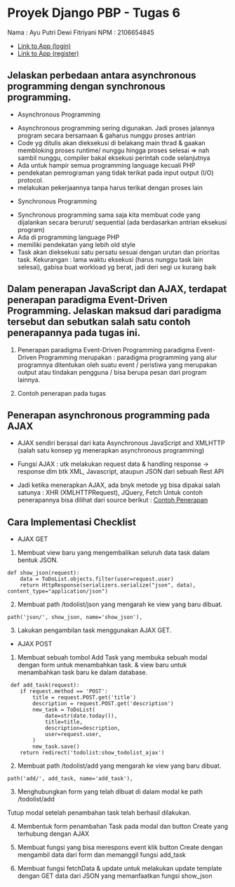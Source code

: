 # Proyek Django PBP - Tugas 6

Nama    : Ayu Putri Dewi Fitriyani
NPM     : 2106654845

* [Link to App (login)](https://pbp-todolist-ayu.herokuapp.com/todolist/login/)
* [Link to App (register)](https://pbp-todolist-ayu.herokuapp.com/todolist/login/)


## Jelaskan perbedaan antara asynchronous programming dengan synchronous programming.

* Asynchronous Programming
- Asynchronous programming sering digunakan. Jadi proses jalannya program secara bersamaan & gaharus nunggu proses antrian
- Code yg ditulis akan dieksekusi di belakang main thrad & gaakan membloking proses runtime/ nunggu hingga proses selesai => nah sambil nunggu, compiler bakal eksekusi perintah code selanjutnya
- Ada untuk hampir semua programming language kecuali PHP
-  pendekatan pemrograman yang tidak terikat pada input output (I/O)  protocol.
- melakukan pekerjaannya tanpa harus terikat dengan proses lain

* Synchronous Programming
- Synchronous programming sama saja kita membuat code yang dijalankan secara berurut/ sequential (ada berdasarkan antrian eksekusi program)
- Ada di programming language PHP
- memiliki pendekatan yang lebih old style
- Task akan dieksekusi satu persatu sesuai dengan urutan dan prioritas task.
Kekurangan : lama waktu eksekusi (harus nunggu task lain selesai), gabisa buat workload yg berat, jadi deri segi ux kurang baik

##  Dalam penerapan JavaScript dan AJAX, terdapat penerapan paradigma Event-Driven Programming. Jelaskan maksud dari paradigma tersebut dan sebutkan salah satu contoh penerapannya pada tugas ini.

1. Penerapan paradigma Event-Driven Programming
 paradigma Event-Driven Programming merupakan : paradigma programming yang alur programnya ditentukan oleh suatu event / peristiwa yang merupakan output atau tindakan pengguna / bisa berupa pesan dari program lainnya.

2. Contoh penerapan pada tugas 


## Penerapan asynchronous programming pada AJAX

* AJAX sendiri berasal dari kata Asynchronous JavaScript and XMLHTTP (salah satu konsep yg menerapkan asynchronous programming)

* Fungsi AJAX : utk melakukan request data & handling response -> response dlm btk XML, Javascript, ataupun JSON dari sebuah Rest API

* Jadi ketika menerapkan AJAX, ada bnyk metode yg bisa dipakai salah satunya : XHR (XMLHTTPRequest), JQuery, Fetch
Untuk contoh penerapannya bisa dilihat dari source berikut : [Contoh Penerapan](https://www.dicoding.com/blog/mengenal-fungsi-asynchronous-request-pada-javascript/)  

## Cara Implementasi Checklist 

* AJAX GET

 1. Membuat view baru yang mengembalikan seluruh data task dalam bentuk JSON.

```shell
def show_json(request):
    data = ToDoList.objects.filter(user=request.user)
    return HttpResponse(serializers.serialize("json", data), content_type="application/json")
```

 2. Membuat path /todolist/json yang mengarah ke view yang baru dibuat.
```shell
path('json/', show_json, name='show_json'),
```

 3. Lakukan pengambilan task menggunakan AJAX GET.
 
 * AJAX POST

 1. Membuat sebuah tombol Add Task yang membuka sebuah modal dengan form untuk menambahkan task. &  view baru untuk menambahkan task baru ke dalam database.

```shell
 def add_task(request):
    if request.method == 'POST':
        title = request.POST.get('title')
        description = request.POST.get('description')
        new_task = ToDoList(
            date=str(date.today()),
            title=title, 
            description=description,
            user=request.user,
        )
        new_task.save()
    return redirect('todolist:show_todolist_ajax')
```
 
 2. Membuat path /todolist/add yang mengarah ke view yang baru dibuat.

```shell
path('add/', add_task, name='add_task'),
```

 3. Menghubungkan form yang telah dibuat di dalam modal ke path /todolist/add

 Tutup modal setelah penambahan task telah berhasil dilakukan.

 4. Membentuk form penambahan Task pada modal dan button Create yang terhubung dengan AJAX
 
 5. Membuat fungsi yang bisa merespons event klik button Create dengan mengambil data dari form dan memanggil fungsi add_task
 
 6. Membuat fungsi fetchData & update untuk melakukan update template dengan GET data dari JSON yang memanfaatkan fungsi show_json

 